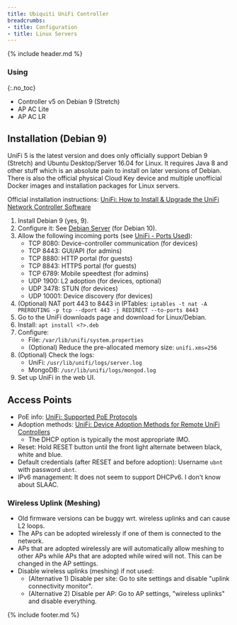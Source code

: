 ```yaml
---
title: Ubiquiti UniFi Controller
breadcrumbs:
- title: Configuration
- title: Linux Servers
---
```

{% include header.md %}

### Using
{:.no_toc}

- Controller v5 on Debian 9 (Stretch)
- AP AC Lite
- AP AC LR

## Installation (Debian 9)

UniFi 5 is the latest version and does only officially support Debian 9 (Stretch) and Ubuntu Desktop/Server 16.04 for Linux. It requires Java 8 and other stuff which is an absolute pain to install on later versions of Debian. There is also the official physical Cloud Key device and multiple unofficial Docker images and installation packages for Linux servers.

Official installation instructions: [UniFi: How to Install & Upgrade the UniFi Network Controller Software](https://help.ubnt.com/hc/en-us/articles/360012282453-UniFi-How-to-Install-Upgrade-the-UniFi-Network-Controller-Software)

1. Install Debian 9 (yes, 9).
1. Configure it: See [Debian Server](../debian/) (for Debian 10).
1. Allow the following incoming ports (see [UniFi - Ports Used](https://help.ubnt.com/hc/en-us/articles/218506997-UniFi-Ports-Used)):
    - TCP 8080: Device-controller communication (for devices)
    - TCP 8443: GUI/API (for admins)
    - TCP 8880: HTTP portal (for guests)
    - TCP 8843: HTTPS portal (for guests)
    - TCP 6789: Mobile speedtest (for admins)
    - UDP 1900: L2 adoption (for devices, optional)
    - UDP 3478: STUN (for devices)
    - UDP 10001: Device discovery (for devices)
1. (Optional) NAT port 443 to 8443 in IPTables: `iptables -t nat -A PREROUTING -p tcp --dport 443 -j REDIRECT --to-ports 8443`
1. Go to the UniFi downloads page and download for Linux/Debian.
1. Install: `apt install <?>.deb`
1. Configure:
    - File: `/var/lib/unifi/system.properties`
    - (Optional) Reduce the pre-allocated memory size: `unifi.xms=256`
1. (Optional) Check the logs:
    - UniFi: `/usr/lib/unifi/logs/server.log`
    - MongoDB: `/usr/lib/unifi/logs/mongod.log`
1. Set up UniFi in the web UI.

## Access Points

- PoE info: [UniFi: Supported PoE Protocols](https://help.ubnt.com/hc/en-us/articles/115000263008--UniFi-Understanding-PoE-and-How-UniFi-Devices-are-Powered)
- Adoption methods: [UniFi: Device Adoption Methods for Remote UniFi Controllers](https://help.ubnt.com/hc/en-us/articles/204909754-UniFi-Device-Adoption-Methods-for-Remote-UniFi-Controllers)
    - The DHCP option is typically the most appropriate IMO.
- Reset: Hold RESET button until the front light alternate between black, white and blue.
- Default credentials (after RESET and before adoption): Username `ubnt` with password `ubnt`.
- IPv6 management: It does not seem to support DHCPv6. I don't know about SLAAC.

### Wireless Uplink (Meshing)

- Old firmware versions can be buggy wrt. wireless uplinks and can cause L2 loops.
- The APs can be adopted wirelessly if one of them is connected to the network.
- APs that are adopted wirelessly are will automatically allow meshing to other APs while APs that are adopted while wired will not. This can be changed in the AP settings.
- Disable wireless uplinks (meshing) if not used:
  - (Alternative 1) Disable per site: Go to site settings and disable "uplink connectivity monitor".
  - (Alternative 2) Disable per AP: Go to AP settings, "wireless uplinks" and disable everything.

{% include footer.md %}
